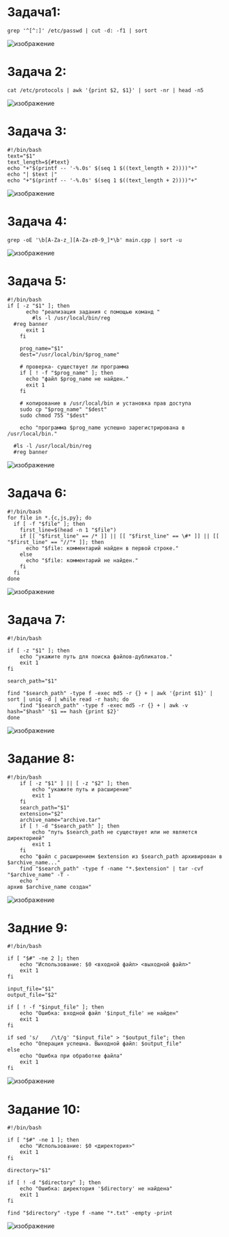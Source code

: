 # Задача1:
```
grep '^[^:]' /etc/passwd | cut -d: -f1 | sort
```
![изображение](https://github.com/user-attachments/assets/5b65586e-c155-40fd-8559-111ee92509fc)


# Задача 2:
```
cat /etc/protocols | awk '{print $2, $1}' | sort -nr | head -n5
```
![изображение](https://github.com/user-attachments/assets/ffe2388b-8ff5-4af2-9e06-bad6e960dff7)

# Задача 3:
```
#!/bin/bash
text="$1"
text_length=${#text}
echo "+"$(printf -- '-%.0s' $(seq 1 $((text_length + 2))))"+"
echo "| $text |"
echo "+"$(printf -- '-%.0s' $(seq 1 $((text_length + 2))))"+"
```

![изображение](https://github.com/user-attachments/assets/f47e79d5-866d-4e38-90e6-03529f084104)

# Задача 4:
```
grep -oE '\b[A-Za-z_][A-Za-z0-9_]*\b' main.cpp | sort -u
```
![изображение](https://github.com/user-attachments/assets/d22e13f6-617d-4398-8c44-f8c65625d2da)


# Задача 5:
```
#!/bin/bash
if [ -z "$1" ]; then
      echo "реализация задания с помощью команд "
        #ls -l /usr/local/bin/reg
  #reg banner
      exit 1
    fi

    prog_name="$1"
    dest="/usr/local/bin/$prog_name"

    # проверка- существует ли программа
    if [ ! -f "$prog_name" ]; then
      echo "файл $prog_name не найден."
      exit 1
    fi

    # копирование в /usr/local/bin и установка прав доступа
    sudo cp "$prog_name" "$dest"
    sudo chmod 755 "$dest"

    echo "программа $prog_name успешно зарегистрирована в /usr/local/bin."

  #ls -l /usr/local/bin/reg
  #reg banner
```
![изображение](https://github.com/user-attachments/assets/24e7a5cd-eda3-4ce2-93c6-8707f7b2f3ba)

# Задача 6:
```
#!/bin/bash
for file in *.{c,js,py}; do
  if [ -f "$file" ]; then
    first_line=$(head -n 1 "$file")
    if [[ "$first_line" == /* ]] || [[ "$first_line" == \#* ]] || [[ "$first_line" == "//"* ]]; then
      echo "$file: комментарий найден в первой строке."
    else
      echo "$file: комментарий не найден."
    fi
  fi
done
```
![изображение](https://github.com/user-attachments/assets/b336e7f2-61a9-4b6a-9072-2cac0b53de96)

# Задача 7:
```
#!/bin/bash

if [ -z "$1" ]; then
    echo "укажите путь для поиска файлов-дубликатов."
    exit 1
fi

search_path="$1"

find "$search_path" -type f -exec md5 -r {} + | awk '{print $1}' | sort | uniq -d | while read -r hash; do
    find "$search_path" -type f -exec md5 -r {} + | awk -v hash="$hash" '$1 == hash {print $2}'
done

```
![изображение](https://github.com/user-attachments/assets/a0c242ea-6548-49f7-9e62-03aad7160073)


# Задание 8:
```
#!/bin/bash
    if [ -z "$1" ] || [ -z "$2" ]; then
        echo "укажите путь и расширение"
        exit 1
    fi
    search_path="$1"
    extension="$2"
    archive_name="archive.tar"
    if [ ! -d "$search_path" ]; then
        echo "путь $search_path не существует или не является директорией"
        exit 1
    fi
    echo "файл с расширением $extension из $search_path архивирован в $archive_name..."
    find "$search_path" -type f -name "*.$extension" | tar -cvf "$archive_name" -T -
    echo "
архив $archive_name создан"
```
![изображение](https://github.com/user-attachments/assets/5bbe99fb-c3e5-4f07-bd2a-045230143949)

# Задние 9:
```
#!/bin/bash

if [ "$#" -ne 2 ]; then
    echo "Использование: $0 <входной файл> <выходной файл>"
    exit 1
fi

input_file="$1"
output_file="$2"

if [ ! -f "$input_file" ]; then
    echo "Ошибка: входной файл '$input_file' не найден"
    exit 1
fi

if sed 's/    /\t/g' "$input_file" > "$output_file"; then
    echo "Операция успешна. Выходной файл: $output_file"
else
    echo "Ошибка при обработке файла"
    exit 1
fi

```
![изображение](https://github.com/user-attachments/assets/c6f02a03-c7b8-43a1-a632-6560738f9822)

# Задание 10:
```
#!/bin/bash

if [ "$#" -ne 1 ]; then
    echo "Использование: $0 <директория>"
    exit 1
fi

directory="$1"

if [ ! -d "$directory" ]; then
    echo "Ошибка: директория '$directory' не найдена"
    exit 1
fi

find "$directory" -type f -name "*.txt" -empty -print
```
![изображение](https://github.com/user-attachments/assets/9fda64db-85ef-4f23-b6b9-edaff4bffcc3)
